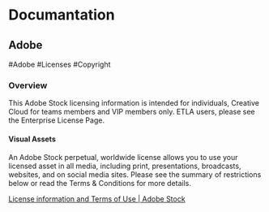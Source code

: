 # Documantation

## Adobe
<!-- Tags -->
#Adobe #Licenses #Copyright

<!-- Contents -->
### Overview
This Adobe Stock licensing information is intended for individuals, Creative Cloud for teams members and VIP members only. ETLA users, please see the Enterprise License Page.

#### Visual Assets
An Adobe Stock perpetual, worldwide license allows you to use your licensed asset in all media, including print, presentations, broadcasts, websites, and on social media sites. Please see the summary of restrictions below or read the Terms & Conditions for more details.

<!-- Links -->
[License information and Terms of Use | Adobe Stock](https://stock.adobe.com/license-terms)